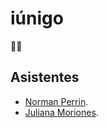 # iúnigo

🙈🙉

## Asistentes

- [Norman Perrin](https://github.com/normanperrin).
- [Juliana Moriones](https://github.com/julimoriones).
